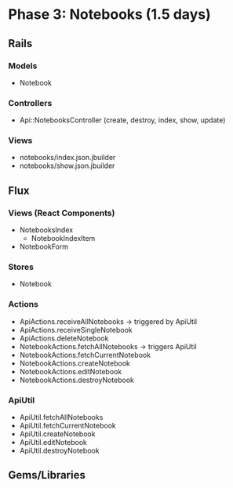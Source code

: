 # Phase 3: Notebooks (1.5 days)

## Rails
### Models
* Notebook


### Controllers
* Api::NotebooksController (create, destroy, index, show, update)

### Views
* notebooks/index.json.jbuilder
* notebooks/show.json.jbuilder

## Flux
### Views (React Components)
* NotebooksIndex
  - NotebookIndexItem
* NotebookForm

### Stores
* Notebook

### Actions
* ApiActions.receiveAllNotebooks -> triggered by ApiUtil
* ApiActions.receiveSingleNotebook
* ApiActions.deleteNotebook
* NotebookActions.fetchAllNotebooks -> triggers ApiUtil
* NotebookActions.fetchCurrentNotebook
* NotebookActions.createNotebook
* NotebookActions.editNotebook
* NotebookActions.destroyNotebook

### ApiUtil
* ApiUtil.fetchAllNotebooks
* ApiUtil.fetchCurrentNotebook
* ApiUtil.createNotebook
* ApiUtil.editNotebook
* ApiUtil.destroyNotebook

## Gems/Libraries
